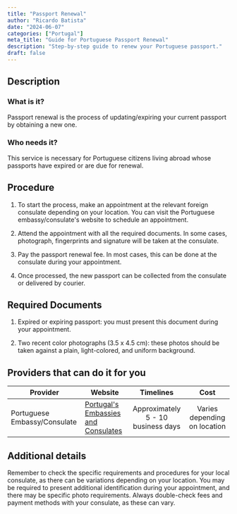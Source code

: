 ```yaml
---
title: "Passport Renewal"
author: "Ricardo Batista"
date: "2024-06-07"
categories: ["Portugal"]
meta_title: "Guide for Portuguese Passport Renewal"
description: "Step-by-step guide to renew your Portuguese passport."
draft: false
---
```


## Description
### What is it?
Passport renewal is the process of updating/expiring your current passport by obtaining a new one. 

### Who needs it?
This service is necessary for Portuguese citizens living abroad whose passports have expired or are due for renewal.

## Procedure

1. To start the process, make an appointment at the relevant foreign consulate depending on your location. You can visit the Portuguese embassy/consulate's website to schedule an appointment.

2. Attend the appointment with all the required documents. In some cases, photograph, fingerprints and signature will be taken at the consulate. 

3. Pay the passport renewal fee. In most cases, this can be done at the consulate during your appointment.

4. Once processed, the new passport can be collected from the consulate or delivered by courier. 

## Required Documents

1. Expired or expiring passport: you must present this document during your appointment. 

2. Two recent color photographs (3.5 x 4.5 cm): these photos should be taken against a plain, light-colored, and uniform background.

## Providers that can do it for you

| Provider        |       Website       |     Timelines    |       Cost        |
| --------------- | ------------------- |  :-------------: | :---------------: |
| Portuguese Embassy/Consulate |  [Portugal's Embassies and Consulates](https://www.portaldascomunidades.mne.gov.pt/pt/rede-consular/portugal-no-estrangeiro)    |      Approximately 5 - 10 business days      |        Varies depending on location       |

## Additional details
Remember to check the specific requirements and procedures for your local consulate, as there can be variations depending on your location. You may be required to present additional identification during your appointment, and there may be specific photo requirements. Always double-check fees and payment methods with your consulate, as these can vary.